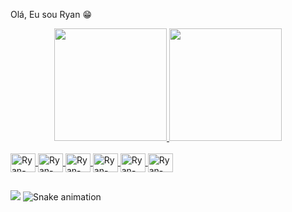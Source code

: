 Olá, Eu sou Ryan 😁

<div align="center">
  <a href="https://github.com/RyanBrayan">
  <img height="180em" src="https://github-readme-stats.vercel.app/api?username=ryanbrayan&show_icons=true&theme=algolia&include_all_commits=true&count_private=true"/>
  <img height="180em" src="https://github-readme-stats.vercel.app/api/top-langs/?username=ryanbrayan&layout=compact&langs_count=7&theme=algolia"/>
</div>
<div style="display: inline_block"><br>
  <img align="center" alt="Ryan-Js" height="30" width="40" src="https://cdn.jsdelivr.net/gh/devicons/devicon/icons/javascript/javascript-original.svg" />
  <img align="center" alt="Ryan-HTML" height="30" width="40" src="https://cdn.jsdelivr.net/gh/devicons/devicon/icons/html5/html5-original.svg" />
  <img align="center" alt="Ryan-css" height="30" width="40" src="https://cdn.jsdelivr.net/gh/devicons/devicon/icons/css3/css3-original.svg" />
  <img align="center" alt="Ryan-python" height="30" width="40" src="https://cdn.jsdelivr.net/gh/devicons/devicon/icons/python/python-original.svg" />
  <img align="center" alt="Ryan-react" height="30" width="40" src="https://cdn.jsdelivr.net/gh/devicons/devicon/icons/react/react-original.svg" />
  <img align="center" alt="Ryan-bootstrap" height="30" width="40" src="https://cdn.jsdelivr.net/gh/devicons/devicon/icons/bootstrap/bootstrap-original.svg" />
</div>
  
  ##
 
<div> 
 
  <a href="https://www.linkedin.com/in/ryan-brayan-478049221/" target="_blank"><img src="https://img.shields.io/badge/-LinkedIn-%230077B5?style=for-the-badge&logo=linkedin&logoColor=white" target="_blank"></a> 
   ![Snake animation](https://github.com/RyanBrayan/RyanBrayan/blob/output/github-contribution-grid-snake.svg)
 
